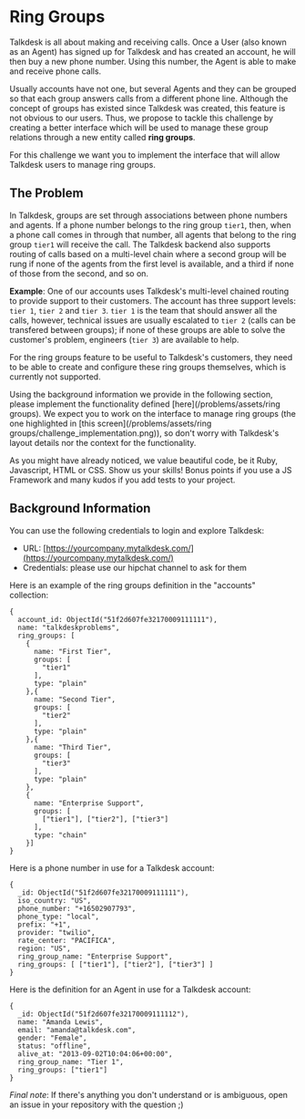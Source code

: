 # Ring Groups

Talkdesk is all about making and receiving calls. Once a User (also known as an Agent) has signed up for Talkdesk and has created an account, he will then buy a new phone number. Using this number, the Agent is able to make and receive phone calls.

Usually accounts have not one, but several Agents and they can be grouped so that each group answers calls from a different phone line. Although the concept of groups has existed since Talkdesk was created, this feature is not obvious to our users.
Thus, we propose to tackle this challenge by creating a better interface which will be used to manage these group relations through a new entity called **ring groups**. 

For this challenge we want you to implement the interface that will allow Talkdesk users to manage ring groups.

## The Problem

In Talkdesk, groups are set through associations between phone numbers and agents. If a phone number belongs to the ring group `tier1`, then, when a phone call comes in through that number, all agents that belong to the ring group `tier1` will receive the call. The Talkdesk backend also supports routing of calls based on a multi-level chain where a second group will be rung if none of the agents from the first level is available, and a third if none of those from the second, and so on.

**Example**: One of our accounts uses Talkdesk's multi-level chained routing to provide support to their customers. The account has three support levels: `tier 1`, `tier 2` and `tier 3`. `tier 1` is the team that should answer all the calls, however, technical issues are usually escalated to `tier 2` (calls can be transfered between groups); if none of these groups are able to solve the customer's problem, engineers (`tier 3`) are available to help.

For the ring groups feature to be useful to Talkdesk's customers, they need to be able to create and configure these ring groups themselves, which is currently not supported.

Using the background information we provide in the following section, please implement the functionality defined [here](/problems/assets/ring groups). We expect you to work on the interface to manage ring groups (the one highlighted in [this screen](/problems/assets/ring groups/challenge_implementation.png)), so don't worry with Talkdesk's layout details nor the context for the functionality.

As you might have already noticed, we value beautiful code, be it Ruby, Javascript, HTML or CSS. Show us your skills! Bonus points if you use a JS Framework and many kudos if you add tests to your project.

## Background Information

You can use the following credentials to login and explore Talkdesk:

- URL: [https://yourcompany.mytalkdesk.com/](https://yourcompany.mytalkdesk.com/)
- Credentials: please use our hipchat channel to ask for them

Here is an example of the ring groups definition in the "accounts" collection:

```
{  
  account_id: ObjectId("51f2d607fe32170009111111"),
  name: "talkdeskproblems",
  ring_groups: [
    {
      name: "First Tier",
      groups: [
        "tier1"
      ],
      type: "plain"
    },{
      name: "Second Tier",
      groups: [
        "tier2"
      ],
      type: "plain"
    },{
      name: "Third Tier",
      groups: [
        "tier3"
      ],
      type: "plain"
    },
    {
      name: "Enterprise Support",
      groups: [
        ["tier1"], ["tier2"], ["tier3"]
      ],
      type: "chain"
    }]
}
```

Here is a phone number in use for a Talkdesk account:

```
{
  _id: ObjectId("51f2d607fe32170009111111"),
  iso_country: "US",
  phone_number: "+16502907793",
  phone_type: "local",
  prefix: "+1",
  provider: "twilio",
  rate_center: "PACIFICA",
  region: "US", 
  ring_group_name: "Enterprise Support",
  ring_groups: [ ["tier1"], ["tier2"], ["tier3"] ]
}
```

Here is the definition for an Agent in use for a Talkdesk account:

```
{
  _id: ObjectId("51f2d607fe32170009111112"),
  name: "Amanda Lewis",
  email: "amanda@talkdesk.com",
  gender: "Female",
  status: "offline",
  alive_at: "2013-09-02T10:04:06+00:00",
  ring_group_name: "Tier 1",
  ring_groups: ["tier1"]
}
```

*Final note*: If there's anything you don't understand or is ambiguous, open an issue in your repository with the question ;) 
